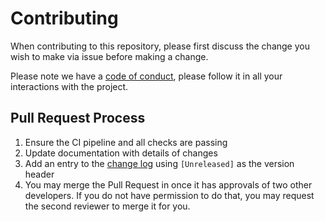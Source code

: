 # Contributing

When contributing to this repository, please first discuss the change you wish to make via issue before making a change. 

Please note we have a [code of conduct](CODE_OF_CONDUCT.md), please follow it in all your interactions with the project.

## Pull Request Process

1. Ensure the CI pipeline and all checks are passing
2. Update documentation with details of changes
3. Add an entry to the [change log](CHANGELOG.md) using `[Unreleased]` as the version header
4. You may merge the Pull Request in once it has approvals of two other developers. If you do not have permission to do
    that, you may request the second reviewer to merge it for you.
